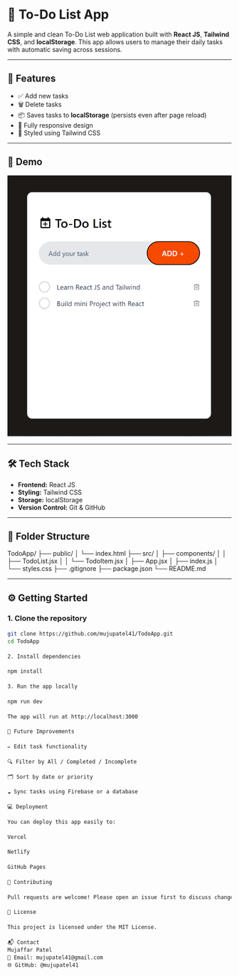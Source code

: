 # 📝 To-Do List App

A simple and clean To-Do List web application built with **React JS**, **Tailwind CSS**, and **localStorage**. This app allows users to manage their daily tasks with automatic saving across sessions.

---

## 🚀 Features

- ✅ Add new tasks
- 🗑️ Delete tasks
- 📦 Saves tasks to **localStorage** (persists even after page reload)
- 📱 Fully responsive design
- 🎨 Styled using Tailwind CSS

---

## 📸 Demo

![todo-demo](/src/assets/Screenshot%202025-06-09%20100435.png) 

---

## 🛠️ Tech Stack

- **Frontend:** React JS
- **Styling:** Tailwind CSS
- **Storage:** localStorage
- **Version Control:** Git & GitHub

---

## 📂 Folder Structure

TodoApp/
├── public/
│   └── index.html
├── src/
│   ├── components/
│   │   ├── TodoList.jsx
│   │   └── TodoItem.jsx
│   ├── App.jsx
│   ├── index.js
│   └── styles.css
├── .gitignore
├── package.json
└── README.md


---

## ⚙️ Getting Started

### 1. Clone the repository

```bash
git clone https://github.com/mujupatel41/TodoApp.git
cd TodoApp

2. Install dependencies

npm install

3. Run the app locally

npm run dev

The app will run at http://localhost:3000

🧩 Future Improvements

✏️ Edit task functionality

🔍 Filter by All / Completed / Incomplete

🗂️ Sort by date or priority

☁️ Sync tasks using Firebase or a database

💻 Deployment

You can deploy this app easily to:

Vercel

Netlify

GitHub Pages

🙌 Contributing

Pull requests are welcome! Please open an issue first to discuss changes or features.

📄 License

This project is licensed under the MIT License.

📬 Contact
Mujaffar Patel
📧 Email: mujupatel41@gmail.com
🌐 GitHub: @mujupatel41

